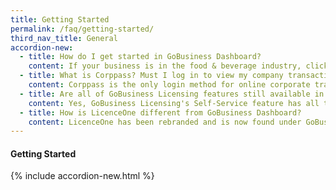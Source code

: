 ```yaml
---
title: Getting Started
permalink: /faq/getting-started/
third_nav_title: General
accordion-new:
  - title: How do I get started in GoBusiness Dashboard?
    content: If your business is in the food & beverage industry, click here to use our Guided Journey feature for step-by-step guidance to find out the licences you need, and apply for them.
  - title: What is Corppass? Must I log in to view my company transactions?
    content: Corppass is the only login method for online corporate transactions with more than 140 government digital services in GoBusiness Dashboard.  
  - title: Are all of GoBusiness Licensing features still available in GoBusiness Dashboard?
    content: Yes, GoBusiness Licensing's Self-Service feature has all the same functions as LicenceOne. With Self-Service, you can apply and pay for the licences you need, as well as update, renew or terminate them.
  - title: How is LicenceOne different from GoBusiness Dashboard?
    content: LicenceOne has been rebranded and is now found under GoBusiness Dashboard. The ala-carte feature has all the same functions as LicenceOne and now comes with a newly added Guided Journey feature to walk beginners through the licensing process.
---
```


#### Getting Started
{% include accordion-new.html %}
